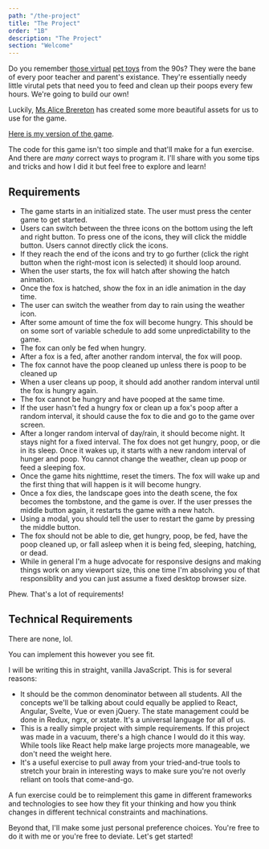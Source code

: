 ```yaml
---
path: "/the-project"
title: "The Project"
order: "1B"
description: "The Project"
section: "Welcome"
---
```


Do you remember [those virtual][virtual-pet] [pet toys][virtual-pet-2] from the 90s? They were the bane of every poor teacher and parent's existance. They're essentially needy little virutal pets that need you to feed and clean up their poops every few hours. We're going to build our own!

Luckily, [Ms Alice Brereton][alice] has created some more beautiful assets for us to use for the game.

[Here is my version of the game][fox].

The code for this game isn't too simple and that'll make for a fun exercise. And there are _many_ correct ways to program it. I'll share with you some tips and tricks and how I did it but feel free to explore and learn!

## Requirements

- The game starts in an initialized state. The user must press the center game to get started.
- Users can switch between the three icons on the bottom using the left and right button. To press one of the icons, they will click the middle button. Users cannot directly click the icons.
- If they reach the end of the icons and try to go further (click the right button when the right-most icon is selected) it should loop around.
- When the user starts, the fox will hatch after showing the hatch animation.
- Once the fox is hatched, show the fox in an idle animation in the day time.
- The user can switch the weather from day to rain using the weather icon.
- After some amount of time the fox will become hungry. This should be on some sort of variable schedule to add some unpredictability to the game.
- The fox can only be fed when hungry.
- After a fox is a fed, after another random interval, the fox will poop.
- The fox cannot have the poop cleaned up unless there is poop to be cleaned up
- When a user cleans up poop, it should add another random interval until the fox is hungry again.
- The fox cannot be hungry and have pooped at the same time.
- If the user hasn't fed a hungry fox or clean up a fox's poop after a random interval, it should cause the fox to die and go to the game over screen.
- After a longer random interval of day/rain, it should become night. It stays night for a fixed interval. The fox does not get hungry, poop, or die in its sleep. Once it wakes up, it starts with a new random interval of hunger and poop. You cannot change the weather, clean up poop or feed a sleeping fox.
- Once the game hits nighttime, reset the timers. The fox will wake up and the first thing that will happen is it will become hungry.
- Once a fox dies, the landscape goes into the death scene, the fox becomes the tombstone, and the game is over. If the user presses the middle button again, it restarts the game with a new hatch.
- Using a modal, you should tell the user to restart the game by pressing the middle button.
- The fox should not be able to die, get hungry, poop, be fed, have the poop cleaned up, or fall asleep when it is being fed, sleeping, hatching, or dead.
- While in general I'm a huge advocate for responsive designs and making things work on any viewport size, this one time I'm absolving you of that responsiblity and you can just assume a fixed desktop browser size.

Phew. That's a lot of requirements!

## Technical Requirements

There are none, lol.

You can implement this however you see fit.

I will be writing this in straight, vanilla JavaScript. This is for several reasons:

- It should be the common denominator between all students. All the concepts we'll be talking about could equally be applied to React, Angular, Svelte, Vue or even jQuery. The state management could be done in Redux, ngrx, or xstate. It's a universal language for all of us.
- This is a really simple project with simple requirements. If this project was made in a vacuum, there's a high chance I would do it this way. While tools like React help make large projects more manageable, we don't need the weight here.
- It's a useful exercise to pull away from your tried-and-true tools to stretch your brain in interesting ways to make sure you're not overly reliant on tools that come-and-go.

A fun exercise could be to reimplement this game in different frameworks and technologies to see how they fit your thinking and how you think changes in different technical constraints and machinations.

Beyond that, I'll make some just personal preference choices. You're free to do it with me or you're free to deviate. Let's get started!

[virtual-pet]: https://en.wikipedia.org/wiki/Tamagotchi
[virtual-pet-2]: https://en.wikipedia.org/wiki/Giga_Pet
[alice]: https://www.pickledalice.com/
[fox]: https://btholt.github.io/project-files-for-fox-game/
